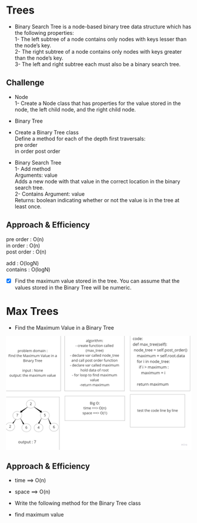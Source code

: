 # Trees
+ Binary Search Tree is a node-based binary tree data structure which has the following properties:  
1- The left subtree of a node contains only nodes with keys lesser than the node’s key.  
2- The right subtree of a node contains only nodes with keys greater than the node’s key.  
3- The left and right subtree each must also be a binary search tree.  
## Challenge
+ Node  
1- Create a Node class that has properties for the value stored in the node, the left child node, and the right child node.

+ Binary Tree  
+ Create a Binary Tree class  
Define a method for each of the depth first traversals:  
pre order    
in order
post order 

+ Binary Search Tree  
1- Add method  
Arguments: value  
Adds a new node with that value in the correct location in the binary search tree.  
2- Contains
Argument: value  
Returns: boolean indicating whether or not the value is in the tree at least once.  

## Approach & Efficiency
pre order : O(n)    
in order : O(n)  
post order : O(n)  

add : O(logN)  
contains : O(logN)

<!-- code challange 16 -->

- [X] Find the maximum value stored in the tree. You can assume that the values stored in the Binary Tree will be numeric.

# Max Trees

- Find the Maximum Value in a Binary Tree

![](Code-Challange(1).jpg)

## Approach & Efficiency
- time ==> O(n)
- space ==> O(n)

- Write the following method for the Binary Tree class 
- find maximum value